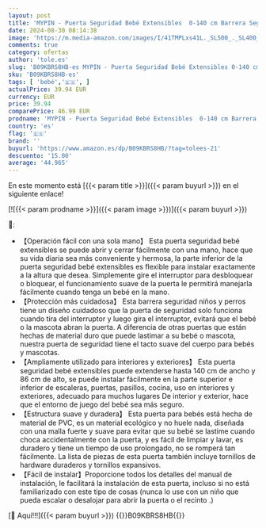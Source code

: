 ```yaml
---
layout: post
title: 'MYPIN - Puerta Seguridad Bebé Extensibles  0-140 cm Barrera Seguridad Niños y Perros  Vallas de Seguridad para Niños Escaleras y Pasillos  Interiores y Exteriores  Gris '
date: 2024-08-30 08:14:38
image: 'https://m.media-amazon.com/images/I/41TMPLxs41L._SL500_._SL400_.jpg'
comments: true
category: ofertas
author: 'tole.es'
slug: 'B09KBRS8HB-es MYPIN - Puerta Seguridad Bebé Extensibles 0-140 cm Barrera...'
sku: 'B09KBRS8HB-es'
tags: [ 'bebé','🇪🇸', ]
actualPrice: 39.94 EUR
currency: EUR
price: 39.94
comparePrice: 46.99 EUR
prodname: 'MYPIN - Puerta Seguridad Bebé Extensibles  0-140 cm Barrera Seguridad Niños y Perros  Vallas de Seguridad para Niños Escaleras y Pasillos  Interiores y Exteriores  Gris '
country: 'es'
flag: '🇪🇸'
brand: ''
buyurl: 'https://www.amazon.es/dp/B09KBRS8HB/?tag=tolees-21'
descuento: '15.00'
average: '44.965'
---
```


En este momento está [{{< param title >}}]({{< param buyurl >}}) en el siguiente enlace!

[![{{< param prodname >}}]({{< param image >}})]({{< param buyurl >}})

🔎:

- 【Operación fácil con una sola mano】 Esta puerta seguridad bebé extensibles se puede abrir y cerrar fácilmente con una mano, hace que su vida diaria sea más conveniente y hermosa, la parte inferior de la puerta seguridad bebé extensibles es flexible para instalar exactamente a la altura que desea. Simplemente gire el interruptor para desbloquear o bloquear, el funcionamiento suave de la puerta le permitirá manejarla fácilmente cuando tenga un bebé en la mano.
- 【Protección más cuidadosa】 Esta barrera seguridad niños y perros tiene un diseño cuidadoso que la puerta de seguridad solo funciona cuando tira del interruptor y luego gira el interruptor, evitará que el bebé o la mascota abran la puerta. A diferencia de otras puertas que están hechas de material duro que puede lastimar a su bebé o mascota, nuestra puerta de seguridad tiene el tacto suave del cuerpo para bebés y mascotas.
- 【Ampliamente utilizado para interiores y exteriores】 Esta puerta seguridad bebé extensibles puede extenderse hasta 140 cm de ancho y 86 cm de alto, se puede instalar fácilmente en la parte superior e inferior de escaleras, puertas, pasillos, cocina, uso en interiores y exteriores, adecuado para muchos lugares De interior y exterior, hace que el entorno de juego del bebé sea más seguro.
- 【Estructura suave y duradera】 Esta puerta para bebés está hecha de material de PVC, es un material ecológico y no huele nada, diseñada con una malla fuerte y suave para evitar que su bebé se lastime cuando choca accidentalmente con la puerta, y es fácil de limpiar y lavar, es duradero y tiene un tiempo de uso prolongado, no se romperá tan fácilmente. La lista de piezas de esta puerta también incluye tornillos de hardware duraderos y tornillos expansivos.
- 【Fácil de instalar】Proporcione todos los detalles del manual de instalación, le facilitará la instalación de esta puerta, incluso si no está familiarizado con este tipo de cosas (nunca lo use con un niño que pueda escalar o desalojar para abrir la puerta o el recinto .)

[🛒 Aquí!!!]({{< param buyurl >}})
{{<world>}}B09KBRS8HB{{</world>}}
